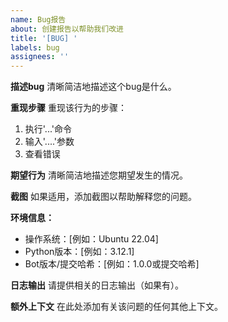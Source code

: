 ```yaml
---
name: Bug报告
about: 创建报告以帮助我们改进
title: '[BUG] '
labels: bug
assignees: ''
---
```


**描述bug**
清晰简洁地描述这个bug是什么。

**重现步骤**
重现该行为的步骤：
1. 执行'...'命令
2. 输入'....'参数
3. 查看错误

**期望行为**
清晰简洁地描述您期望发生的情况。

**截图**
如果适用，添加截图以帮助解释您的问题。

**环境信息：**
 - 操作系统：[例如：Ubuntu 22.04]
 - Python版本：[例如：3.12.1]
 - Bot版本/提交哈希：[例如：1.0.0或提交哈希]

**日志输出**
请提供相关的日志输出（如果有）。

**额外上下文**
在此处添加有关该问题的任何其他上下文。 